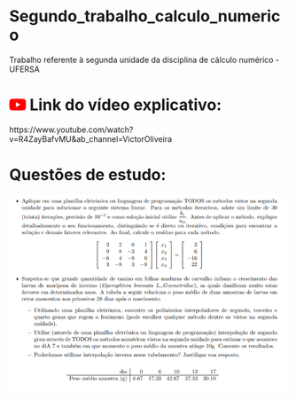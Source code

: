 # Segundo_trabalho_calculo_numerico
 Trabalho referente à segunda unidade da disciplina de cálculo numérico - UFERSA
<h1><img src="images/logo_yt.png" width=30px></img> Link do vídeo explicativo: </h1>
https://www.youtube.com/watch?v=R4ZayBafvMU&ab_channel=VictorOliveira
 <h1>Questões de estudo: </h1>
<img src="images/questoes.png"></img>
